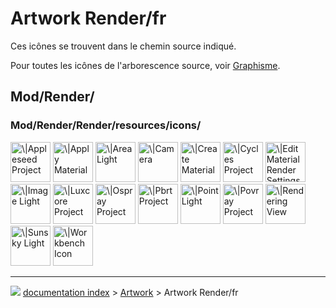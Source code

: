 # Artwork Render/fr
Ces icônes se trouvent dans le chemin source indiqué.

Pour toutes les icônes de l\'arborescence source, voir [Graphisme](Artwork/fr.md).

## Mod/Render/

### Mod/Render/Render/resources/icons/

<img alt="\|Appleseed Project" src=images/Render_Appleseed.svg  style="width:64px;"> <img alt="\|Apply Material" src=images/Render_ApplyMaterial.svg‎‎  style="width:64px;"> <img alt="\|AreaLight" src=images/Render_AreaLight.svg  style="width:64px;"> <img alt="\|Camera" src=images/Camera-photo.svg  style="width:64px;"> <img alt="\|Create Material" src=images/Arch_SetMaterial.svg‎‎‎‎  style="width:64px;"> <img alt="\|Cycles Project" src=images/Blender.svg  style="width:64px;"> <img alt="\|Edit Material Render Settings" src=images/Render_EditMaterialRenderSettings.svg‎‎‎‎  style="width:64px;"> <img alt="\|Image Light" src=images/Render_ImageLight.svg  style="width:64px;"> <img alt="\|Luxcore Project" src=images/Render_Luxcore.svg  style="width:64px;"> <img alt="\|Ospray Project" src=images/Render_Ospray.svg  style="width:64px;"> <img alt="\|Pbrt Project" src=images/Render_Pbrt.svg  style="width:64px;"> <img alt="\|Point Light" src=images/Render_PointLight.svg  style="width:64px;"> <img alt="\|Povray Project" src=images/Render_Povray.svg  style="width:64px;"> <img alt="\|Rendering View" src=images/Render_RenderingView.svg‎‎  style="width:64px;"> <img alt="\|Sunsky Light" src=images/Render_SunskyLight.svg‎‎  style="width:64px;"> <img alt="\|Workbench Icon" src=images/Render_workbench_icon.svg‎‎  style="width:64px;">



---
![](images/Button_right.svg) [documentation index](../README.md) > [Artwork](Category_Artwork.md) > Artwork Render/fr

